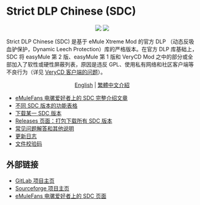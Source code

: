 ﻿﻿Strict DLP Chinese (SDC)
=====

<p align="center">
<a href="https://github.com/chengr28/specialdlp/blob/master/license"><img src="https://img.shields.io/github/license/chengr28/specialdlp"></a> <a href="https://github.com/chengr28/specialdlp/releases/latest"><img src="https://img.shields.io/github/v/release/chengr28/specialdlp"></a>
</p>

Strict DLP Chinese (SDC) 是基于 eMule Xtreme Mod 的官方 DLP （动态反吸血驴保护，Dynamic Leech Protection）库的严格版本。在官方 DLP 库基础上，SDC 将 easyMule 第 2 版、easyMule 第 1 版和 VeryCD Mod 之中的部分或全部加入了软性或硬性屏蔽列表，原因是违反 GPL、使用私有网络和社区客户端等不良行为（详见 [VeryCD 客户端的问题](https://emulefans.com/strict-dlp-chinese-v44006/#toc-verycd)）。

<p align="center">
<a href="readme.md">English</a> | <a href="readme.zh-hant.md">繁體中文介紹</a>
</p>

* [eMuleFans 电骡爱好者上的 SDC 完整介绍文章](https://emulefans.com/strict-dlp-chinese-v44006)
* [不同 SDC 版本的功能表格](https://github.com/chengr28/specialdlp/blob/master/specialdlp/document/readme.zh-hans.md)
* [下载某一 SDC 版本](https://github.com/chengr28/specialdlp/tree/binary)
* [Releases 页面：打包下载所有 SDC 版本](https://github.com/chengr28/specialdlp/releases)
* [常见问题解答和其他说明](https://github.com/chengr28/specialdlp/blob/master/specialdlp/document/readme.zh-hans.txt)
* [更新日志](https://github.com/chengr28/specialdlp/blob/master/specialdlp/document/changelog.zh-hans.txt)
* [文件校验码](https://github.com/chengr28/specialdlp/blob/master/specialdlp/document/checksum.md)

## 外部链接

* [GitLab 项目主页](https://gitlab.com/chengr28/specialdlp)
* [Sourceforge 项目主页](https://sourceforge.net/projects/specialdlp)
* [eMuleFans 电骡爱好者上的 SDC 页面](https://emulefans.com/news/plugin/dlp/sdc)
